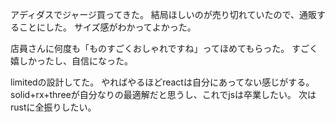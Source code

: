 アディダスでジャージ買ってきた。
結局ほしいのが売り切れていたので、通販することにした。
サイズ感がわかってよかった。

店員さんに何度も「ものすごくおしゃれですね」ってほめてもらった。
すごく嬉しかったし、自信になった。

limitedの設計してた。
やればやるほどreactは自分にあってない感じがする。
solid+rx+threeが自分なりの最適解だと思うし、これでjsは卒業したい。
次はrustに全振りしたい。

